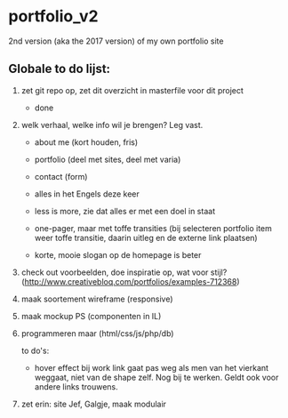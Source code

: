 # portfolio_v2
2nd version (aka the 2017 version) of my own portfolio site



## Globale to do lijst:

1. zet git repo op, zet dit overzicht in masterfile voor dit project

    * done
    
2. welk verhaal, welke info wil je brengen? Leg vast.

    * about me (kort houden, fris)
    * portfolio (deel met sites, deel met varia)
    * contact (form)  
    
    * alles in het Engels deze keer
    * less is more, zie dat alles er met een doel in staat
    * one-pager, maar met toffe transities (bij selecteren portfolio item weer toffe transitie, daarin uitleg en de externe link plaatsen)  
    
    * korte, mooie slogan op de homepage is beter  
    
3. check out voorbeelden, doe inspiratie op, wat voor stijl?  (http://www.creativebloq.com/portfolios/examples-712368)

4. maak soortement wireframe (responsive)

5. maak mockup PS (componenten in IL)

6. programmeren maar (html/css/js/php/db)

    to do's:
    * hover effect bij work link gaat pas weg als men van het vierkant weggaat, niet van de shape zelf. Nog bij te werken. Geldt ook voor andere links trouwens.
    

7. zet erin: site Jef, Galgje, maak modulair



